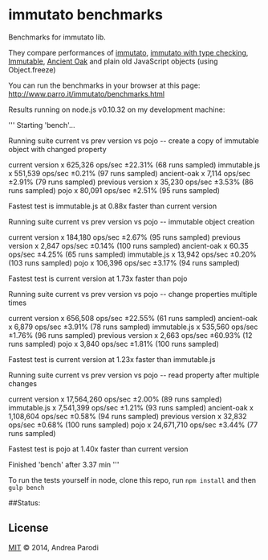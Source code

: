 # immutato benchmarks

Benchmarks for immutato lib.

They compare performances of [immutato](https://www.parro.it/immutato), [immutato with type checking](https://www.parro.it/immutato), [Immutable](http://facebook.github.io/immutable-js/), [Ancient Oak](https://github.com/brainshave/ancient-oak) and plain old JavaScript objects (using Object.freeze)

You can run the benchmarks in your browser at this page:
http://www.parro.it/immutato/benchmarks.html

Results running on node.js v0.10.32 on my development machine:

'''
Starting 'bench'...

Running suite current vs prev version vs pojo -- create a copy of immutable object with changed property

   current version x 625,326 ops/sec ±22.31% (68 runs sampled)
   immutable.js x 551,539 ops/sec ±0.21% (97 runs sampled)
   ancient-oak x 7,114 ops/sec ±2.91% (79 runs sampled)
   previous version x 35,230 ops/sec ±3.53% (86 runs sampled)
   pojo x 80,091 ops/sec ±2.51% (95 runs sampled)

Fastest test is immutable.js at 0.88x faster than current version


Running suite current vs prev version vs pojo -- immutable object creation 

   current version x 184,180 ops/sec ±2.67% (95 runs sampled)
   previous version x 2,847 ops/sec ±0.14% (100 runs sampled)
   ancient-oak x 60.35 ops/sec ±4.25% (65 runs sampled)
   immutable.js x 13,942 ops/sec ±0.20% (103 runs sampled)
   pojo x 106,396 ops/sec ±3.17% (94 runs sampled)

Fastest test is current version at 1.73x faster than pojo


Running suite current vs prev version vs pojo -- change properties multiple times 

   current version x 656,508 ops/sec ±22.55% (61 runs sampled)
   ancient-oak x 6,879 ops/sec ±3.91% (78 runs sampled)
   immutable.js x 535,560 ops/sec ±1.76% (96 runs sampled)
   previous version x 2,663 ops/sec ±60.93% (12 runs sampled)
   pojo x 3,840 ops/sec ±1.81% (100 runs sampled)

Fastest test is current version at 1.23x faster than immutable.js


Running suite current vs prev version vs pojo -- read property after multiple changes 

   current version x 17,564,260 ops/sec ±2.00% (89 runs sampled)
   immutable.js x 7,541,399 ops/sec ±1.21% (93 runs sampled)
   ancient-oak x 1,108,604 ops/sec ±0.58% (94 runs sampled)
   previous version x 32,832 ops/sec ±0.68% (100 runs sampled)
   pojo x 24,671,710 ops/sec ±3.44% (77 runs sampled)

Fastest test is pojo at 1.40x faster than current version


Finished 'bench' after 3.37 min
'''

To run the tests yourself in node, clone this repo, run `npm install` and then
`gulp bench`


##Status:



## License
[MIT](http://opensource.org/licenses/MIT) © 2014, Andrea Parodi
